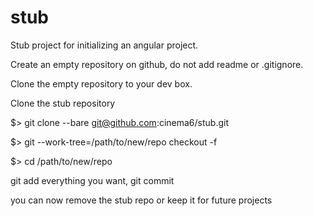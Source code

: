 stub
====

Stub project for initializing an angular project.

Create an empty repository on github, do not add readme or .gitignore.

Clone the empty repository to your dev box.

Clone the stub repository

$> git clone --bare git@github.com:cinema6/stub.git

$> git --work-tree=/path/to/new/repo checkout -f

$> cd /path/to/new/repo

git add everything you want, git commit

you can now remove the stub repo or keep it for future projects

